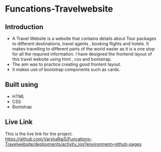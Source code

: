 # Funcations-Travelwebsite

## Introduction
- A Travel Website is a website that contains details about Tour packages to different destinations, travel agents , booking flights and hotels. It makes travelling to different parts of the world easier as it is a one stop for all the required information. I have designed the frontend layout of this travel website using html , css and bootstrap.
- The aim was to practice creating good frontent layout.
- It makes use of bootstrap components such as cards. 

## Built using
- HTML
- CSS
- Bootstrap


## Live Link
This is the live link for the project.
https://github.com/VarshaRajS/Funcations-Travelwebsite/deployments/activity_log?environment=github-pages
